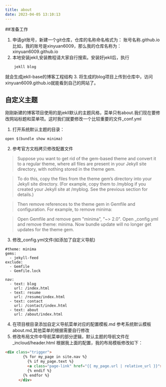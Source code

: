 ```yaml
---
title: about
date: 2023-04-05 13:10:13
---
```


##准备工作 
1. 申请git账号，新建一个git仓库，仓库的名称命名格式为：
账号名称.github.io
比如，我的账号是xinyuan6009，那么我的仓库名称为：
xinyuan6009.github.io
2. 本地安装jekll,安装教程请大家自行搜索。安装好jekll后，执行
```shell
    jekll blog
```
就会生成jekll-base的博客工程结构
3. 将生成的blog项目上传到仓库中，访问xinyuan6009.github.io就能看到自己的网站了。

## 自定义主题
刚刚新建的博客项目使用的是jekll默认的主题风格，菜单只有about.我们现在要修改网站标题和菜单项。这时我们就要修改一个比较重要的文件_conf.yml

1. 打开系统默认主题的目录：

```shell
open $(bundle show minima)
```
2. 参考官方文档拷贝修改配置文件
>Suppose you want to get rid of the gem-based theme and convert it to a regular theme, where all files are present in your Jekyll site directory, with nothing stored in the theme gem.

>To do this, copy the files from the theme gem’s directory into your Jekyll site directory. (For example, copy them to /myblog if you created your Jekyll site at /myblog. See the previous section for details.)

>Then remove references to the theme gem in Gemfile and configuration. For example, to remove minima:

>Open Gemfile and remove gem "minima", "~> 2.0".
Open _config.yml and remove theme: minima.
Now bundle update will no longer get updates for the theme gem.

3. 修改_config.yml文件(如添加了自定义导航)

```shell
#theme: minima
gems:
  - jekyll-feed
exclude:
  - Gemfile
  - Gemfile.lock

nav:
  - text: blog
    url: /index.html
  - text: resume
    url: /resume/index.html
  - text: contact
    url: /contact/index.html
  - text: about
    url: /about/index.html
```
4. 在项目根目录添加自定义导航菜单对应的配置模板.md 参考系统默认模板about.md,其他菜单的根据需要自行修改
5. 修改布局文件中导航菜单的部分逻辑，默认主题的导航文件在_incloud/header.html
根据我上面的配置，我的布局模板修改如下：

```html
<div class="trigger">
        {% for my_page in site.nav %}
          {% if my_page.text %}
          <a class="page-link" href="{{ my_page.url | relative_url }}">{{ my_page.text | escape }}</a>
          {% endif %}
        {% endfor %}
      </div>
```
